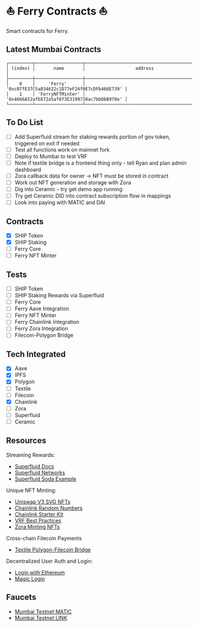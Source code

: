# ⛵ Ferry Contracts ⛵

Smart contracts for Ferry.

## Latest Mumbai Contracts

```
┌─────────┬──────────────────┬──────────────────────────────────────────────┐
│ (index) │       name       │                   address                    │
├─────────┼──────────────────┼──────────────────────────────────────────────┤
│    0    │     'Ferry'      │ '0xc07fE37C5a834622c1D77eF24f0E7cDFb460E739' │
│    1    │ 'FerryNFTMinter' │ '0x4666A52afE872a5af073E3199738ac7bbDbB970e' │
└─────────┴──────────────────┴──────────────────────────────────────────────┘
```

## To Do List

- [ ] Add Superfluid stream for staking rewards portion of gov token, triggered on exit if needed
- [ ] Test all functions work on mainnet fork
- [ ] Deploy to Mumbai to test VRF
- [ ] Note if textile bridge is a frontend thing only - tell Ryan and plan admin dashboard
- [ ] Zora callback data for owner -> NFT must be stored in contract
- [ ] Work out NFT generation and storage with Zora
- [ ] Dig into Ceramic - try get demo app running
- [ ] Try get Ceramic DID into contract subscription flow in mappings
- [ ] Look into paying with MATIC and DAI

## Contracts

- [x] SHIP Token
- [x] SHIP Staking
- [ ] Ferry Core
- [ ] Ferry NFT Minter

## Tests

- [ ] SHIP Token
- [ ] SHIP Staking Rewards via Superfluid
- [ ] Ferry Core
- [ ] Ferry Aave Integration
- [ ] Ferry NFT Minter
- [ ] Ferry Chainlink Integration
- [ ] Ferry Zora Integration
- [ ] Filecoin-Polygon Bridge

## Tech Integrated

- [x] Aave
- [x] IPFS
- [x] Polygon
- [ ] Textile
- [ ] Filecoin
- [x] Chainlink
- [ ] Zora
- [ ] Superfluid
- [ ] Ceramic

## Resources

Streaming Rewards:

- [Superfluid Docs](https://docs.superfluid.finance/superfluid/protocol-tutorials/super-tokens)
- [Superfluid Networks](https://docs.superfluid.finance/superfluid/networks/networks)
- [Superfluid Soda Example](https://remix.ethereum.org/#version=soljson-v0.7.6+commit.7338295f.js&optimize=false&runs=200&gist=4669f393d5b9cc199c88ab6e9c68686f&evmVersion=null)

Unique NFT Minting:

- [Uniswap V3 SVG NFTs](https://github.com/Uniswap/uniswap-v3-periphery/blob/main/contracts/libraries/NFTSVG.sol)
- [Chainlink Random Numbers](https://docs.chain.link/docs/get-a-random-number/)
- [Chainlink Starter Kit](https://github.com/smartcontractkit/hardhat-starter-kit)
- [VRF Best Practices](https://docs.chain.link/docs/chainlink-vrf-best-practices/)
- [Zora Minting NFTs](https://docs.zora.co/zoraos/dev/zdk/zora-protocol#mint)

Cross-chain Filecoin Payments

- [Textile Polygon-Filecoin Bridge](https://github.com/textileio/storage-js#ethpolygon)

Decentralized User Auth and Login:

- [Login with Ethereum](https://github.com/austintgriffith/scaffold-eth/tree/serverless-auth)
- [Magic Login](https://magic.link/)

## Faucets

- [Mumbai Testnet MATIC](https://faucet.matic.network/)
- [Mumbai Testnet LINK](https://linkfaucet.protofire.io/mumbai)
